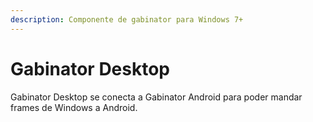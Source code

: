 ```yaml
---
description: Componente de gabinator para Windows 7+
---
```


# Gabinator Desktop

Gabinator Desktop se conecta a Gabinator Android para poder mandar frames de Windows a Android.
